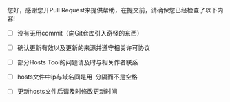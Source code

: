 您好，感谢您开Pull Request来提供帮助，在提交前，请确保您已经检查了以下内容!

- [ ] 没有无用commit（向Git仓库引入奇怪的东西）

- [ ] 确认更新有效以及更新的来源并遵守相关许可协议

- [ ] 部分Hosts Tool的问题请及时与相关作者联系

- [ ] hosts文件中ip与域名间是用`	`分隔而不是空格

- [ ] 更新hosts文件后请及时修改更新时间


